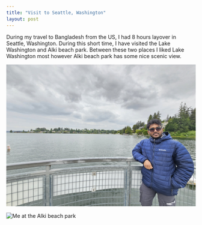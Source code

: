 ```yaml
---
title: "Visit to Seattle, Washington"
layout: post
---
```


During my travel to Bangladesh from the US, I had 8 hours layover in Seattle, Washington. During this short time, I have visited the Lake Washington and Alki beach park. Between these two places I liked Lake Washington most however Alki beach park has some nice scenic view.

![Me at the Lake Washington](/assets/LW.JPEG)

![Me at the Alki beach park](/assets/ABP.JPEG)
